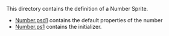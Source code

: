 ﻿This directory contains the definition of a Number Sprite.

* [Number.psd1](Number.psd1) contains the default properties of the number
* [Number.ps1](Number.ps1) contains the initializer.

